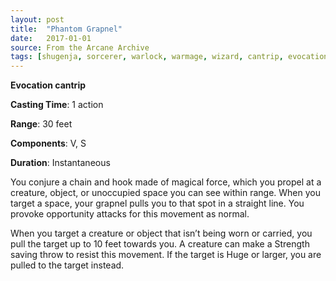 ```yaml
---
layout: post
title:  "Phantom Grapnel"
date:   2017-01-01
source: From the Arcane Archive
tags: [shugenja, sorcerer, warlock, warmage, wizard, cantrip, evocation, hb, fan]
---
```


**Evocation cantrip**

**Casting Time**: 1 action

**Range**: 30 feet

**Components**: V, S

**Duration**: Instantaneous

You conjure a chain and hook made of magical force, which you propel at a creature, object, or unoccupied space you can see within range. When you target a space, your grapnel pulls you to that spot in a straight line. You provoke opportunity attacks for this movement as normal.

When you target a creature or object that isn’t being worn or carried, you pull the target up to 10 feet towards you. A creature can make a Strength saving throw to resist this movement. If the target is Huge or larger, you are pulled to the target instead.
